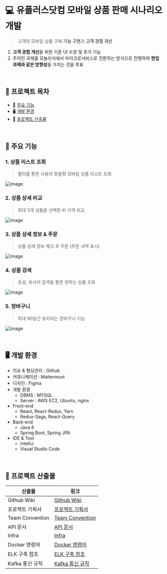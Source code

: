 # :computer: 유플러스닷컴 모바일 상품 판매 시나리오 개발
> 고객의 모바일 상품 구매 **기능 구현**과 **고객 경험 개선**
1. **고객 경험 개선**을 위한 기존 UI 수정 및 추가 기능
2. 주어진 과제를 모놀리식에서 마이크로서비스로 전환하는 방식으로 진행하여 **현업 과제와 같은 방향성**을 가지는 것을 목표

<br>

## :bookmark_tabs: 프로젝트 목차
- :book: [주요 기능](#book-주요-기능)
- :desktop_computer: [개발 환경](#desktop_computer-개발-환경)
- :file_folder: [프로젝트 산출물](#file_folder-프로젝트-산출물)

<br>

## :book: 주요 기능

### 1. 상품 리스트 조회
> 필터를 통한 사용자 맞춤형 모바일 상품 리스트 조회

![image](https://user-images.githubusercontent.com/87461594/188477339-8a1490ae-96b5-42a1-86e1-49b842169ea1.png)

### 2. 상품 상세 비교
> 최대 3개 상품을 선택한 뒤 가격 비교

![image](https://user-images.githubusercontent.com/87461594/188477572-150dec6b-4968-41e4-8659-b5fdf7cf665d.png)

### 3. 상품 상세 정보 & 주문
> 상품 상세 정보 체크 후 주문 (주문 내역 표시)

![image](https://user-images.githubusercontent.com/87461594/188477614-e2c8f93f-03ec-4bf2-9b41-efe874876ac6.png)

### 4. 상품 검색
> 초성, 유사어 검색을 통한 원하는 상품 조회

![image](https://user-images.githubusercontent.com/87461594/188477778-dd7cd7f7-1684-4030-88dd-04612a75d9ff.png)

### 5. 장바구니
> 최대 90일간 유지되는 장바구니 기능

![image](https://user-images.githubusercontent.com/87461594/188477811-0db30ee2-01b7-4f25-8bbb-e59f71e20d89.png)

<br>

## :desktop_computer: 개발 환경
- 이슈 & 형상관리 : Github
- 커뮤니케이션 : Mattermost
- 디자인 : Figma
- 개발 환경
  - DBMS : MYSQL
  - Server : AWS EC2, Ubuntu, nginx
- Front-end
  - React, React-Redux, Yarn
  - Redux-Saga, React-Query
- Back-end
  - Java 8
  - Spring Boot, Spring JPA
- IDE & Tool
  - intelliJ
  - Visual Studio Code

<br>

## :file_folder: 프로젝트 산출물
산출물 | 링크
-- | --
Github Wiki | [Github Wiki](https://github.com/UplusTeam1/uplus.com/wiki)
프로젝트 기획서 | [프로젝트 기획서](https://github.com/UplusTeam1/uplus.com/wiki/%ED%94%84%EB%A1%9C%EC%A0%9D%ED%8A%B8-%EA%B8%B0%ED%9A%8D%EC%84%9C)
Team Convention | [Team Convention](https://github.com/UplusTeam1/uplus.com/wiki/Team-Convention)
API 문서 | [API 문서](https://github.com/UplusTeam1/uplus.com/wiki/API-%EB%AC%B8%EC%84%9C)
Infra | [Infra](https://github.com/UplusTeam1/uplus.com/wiki/Infra)
Docker 명령어 | [Docker 명령어](https://github.com/UplusTeam1/uplus.com/wiki/Docker-%EB%AA%85%EB%A0%B9%EC%96%B4-Cheat-Sheet)
ELK 구축 참조 | [ELK 구축 참조](https://github.com/UplusTeam1/uplus.com/wiki/ELK-%EA%B5%AC%EC%B6%95-%EC%B0%B8%EC%A1%B0)
Kafka 통신 규칙 | [Kafka 통신 규칙](https://github.com/UplusTeam1/uplus.com/wiki/Kafka-%ED%86%B5%EC%8B%A0-%EA%B7%9C%EC%B9%99)
